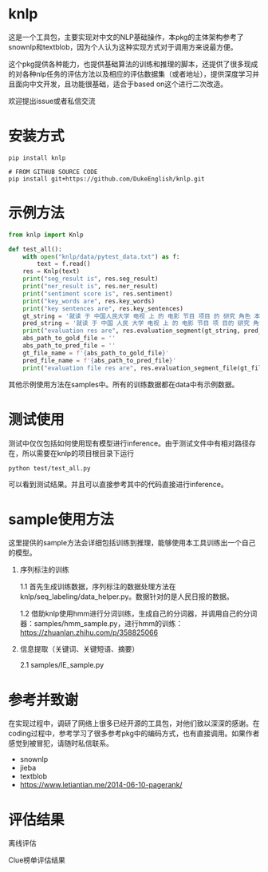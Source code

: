 # knlp

这是一个工具包，主要实现对中文的NLP基础操作，本pkg的主体架构参考了snownlp和textblob，因为个人认为这种实现方式对于调用方来说最方便。

这个pkg提供各种能力，也提供基础算法的训练和推理的脚本，还提供了很多现成的对各种nlp任务的评估方法以及相应的评估数据集（或者地址），提供深度学习并且面向中文开发，且功能很基础，适合于based on这个进行二次改造。

欢迎提出issue或者私信交流

# 安装方式
```
pip install knlp

# FROM GITHUB SOURCE CODE
pip install git+https://github.com/DukeEnglish/knlp.git
```
# 示例方法
```python
from knlp import Knlp

def test_all():
    with open("knlp/data/pytest_data.txt") as f:
        text = f.read()
    res = Knlp(text)
    print("seg_result is", res.seg_result)
    print("ner_result is", res.ner_result)
    print("sentiment score is", res.sentiment)
    print("key_words are", res.key_words)
    print("key sentences are", res.key_sentences)
    gt_string = '就读 于 中国人民大学 电视 上 的 电影 节目 项目 的 研究 角色 本人 将 会 参与 配音'
    pred_string = '就读 于 中国 人民 大学 电视 上 的 电影 节目 项 目的 研究 角色 本人 将 会 参与 配音'
    print("evaluation res are", res.evaluation_segment(gt_string, pred_string))
    abs_path_to_gold_file = ''
    abs_path_to_pred_file = ''
    gt_file_name = f'{abs_path_to_gold_file}'
    pred_file_name = f'{abs_path_to_pred_file}'
    print("evaluation file res are", res.evaluation_segment_file(gt_file_name, pred_file_name))
```
其他示例使用方法在samples中。所有的训练数据都在data中有示例数据。

# 测试使用
测试中仅仅包括如何使用现有模型进行inference。由于测试文件中有相对路径存在，所以需要在knlp的项目根目录下运行
```
python test/test_all.py
```
可以看到测试结果。并且可以直接参考其中的代码直接进行inference。

# sample使用方法
这里提供的sample方法会详细包括训练到推理，能够使用本工具训练出一个自己的模型。
1. 序列标注的训练
    
    1.1 首先生成训练数据，序列标注的数据处理方法在knlp/seq_labeling/data_helper.py。数据针对的是人民日报的数据。
    
    1.2 借助knlp使用hmm进行分词训练，生成自己的分词器，并调用自己的分词器：samples/hmm_sample.py，进行hmm的训练：https://zhuanlan.zhihu.com/p/358825066

2. 信息提取（关键词、关键短语、摘要）
    
    2.1 samples/IE_sample.py


# 参考并致谢
在实现过程中，调研了网络上很多已经开源的工具包，对他们致以深深的感谢。在coding过程中，参考学习了很多参考pkg中的编码方式，也有直接调用。如果作者感觉到被冒犯，请随时私信联系。

- snownlp
- jieba
- textblob
- https://www.letiantian.me/2014-06-10-pagerank/

# 评估结果
离线评估

Clue榜单评估结果

